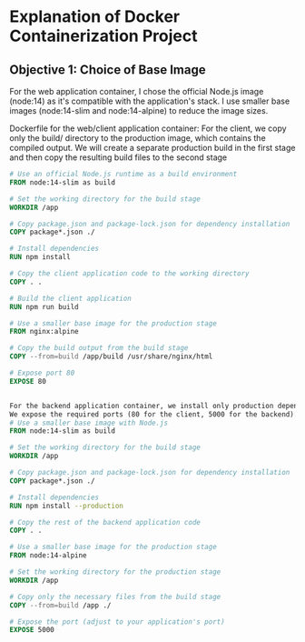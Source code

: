 # Explanation of Docker Containerization Project

## Objective 1: Choice of Base Image

For the web application container, I chose the official Node.js image (node:14) as it's compatible with the application's stack.
I use smaller base images (node:14-slim and node:14-alpine) to reduce the image sizes.

Dockerfile for the web/client application container:
For the client, we copy only the build/ directory to the production image, which contains the compiled output. We will create a separate production build in the first stage and then copy the resulting build files to the second stage

```Dockerfile
# Use an official Node.js runtime as a build environment
FROM node:14-slim as build

# Set the working directory for the build stage
WORKDIR /app

# Copy package.json and package-lock.json for dependency installation
COPY package*.json ./

# Install dependencies
RUN npm install

# Copy the client application code to the working directory
COPY . .

# Build the client application
RUN npm run build

# Use a smaller base image for the production stage
FROM nginx:alpine

# Copy the build output from the build stage
COPY --from=build /app/build /usr/share/nginx/html

# Expose port 80
EXPOSE 80


For the backend application container, we install only production dependencies and copy only necessary files.
We expose the required ports (80 for the client, 5000 for the backend).
# Use a smaller base image with Node.js
FROM node:14-slim as build

# Set the working directory for the build stage
WORKDIR /app

# Copy package.json and package-lock.json for dependency installation
COPY package*.json ./

# Install dependencies
RUN npm install --production

# Copy the rest of the backend application code
COPY . .

# Use a smaller base image for the production stage
FROM node:14-alpine

# Set the working directory for the production stage
WORKDIR /app

# Copy only the necessary files from the build stage
COPY --from=build /app ./

# Expose the port (adjust to your application's port)
EXPOSE 5000

